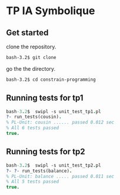 # TP IA Symbolique


## Get started
clone the repository.
```sh
bash-3.2$ git clone 

```
go the the directory.
```sh
bash-3.2$ cd constrain-programming
```

## Running tests for tp1

```prolog
bash-3.2$  swipl -s unit_test_tp1.pl
?- run_tests(cousin).
% PL-Unit: cousin ...... passed 0.012 sec
% All 6 tests passed
true.
```

## Running tests for tp2

```prolog
bash-3.2$  swipl -s unit_test_tp2.pl
?- ?- run_tests(balance).
% PL-Unit: balance ..... passed 0.011 sec
% All 5 tests passed
true.
```
